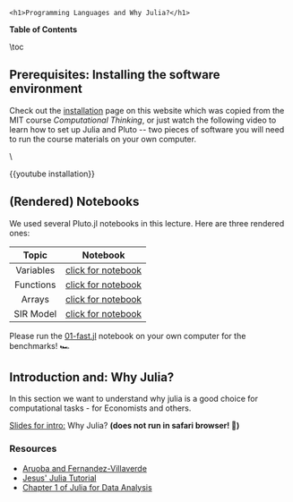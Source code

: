 
~~~
<h1>Programming Languages and Why Julia?</h1>
~~~


**Table of Contents**

\toc

## Prerequisites: Installing the software environment

Check out the [installation](/installation/) page on this website which was copied from the MIT course *Computational Thinking*, or just watch the following video to learn how to set up Julia and Pluto -- two pieces of software you will need to run the course materials on your own computer.

\\

{{youtube installation}}

## (Rendered) Notebooks

We used several Pluto.jl notebooks in this lecture. Here are three rendered ones:

Topic | Notebook
:-----: | :--------:
Variables | [click for notebook](https://floswald.github.io/julia-bootcamp/01-variables.html)
Functions | [click for notebook](https://floswald.github.io/julia-bootcamp/02-functions.html)
Arrays | [click for notebook](https://floswald.github.io/julia-bootcamp/03-arrays.html)
SIR Model | [click for notebook](https://floswald.github.io/julia-bootcamp/09-introsir.html)

Please run the [01-fast.jl](https://github.com/floswald/NumericalMethods/tree/master/lecture_notebooks/week1/01-fast.jl) notebook on your own computer for the benchmarks! 🏎️

## Introduction and: Why Julia?

In this section we want to understand why julia is a good choice for computational tasks - for Economists and others.

[Slides for intro:](https://raw.githack.com/floswald/NumericalMethods/master/slides/why-julia/dist/why-julia.html) Why Julia? **(does not run in safari browser! 🙁)**

### Resources

* [Aruoba and Fernandez-Villaverde](https://www.sas.upenn.edu/~jesusfv/comparison_languages.pdf)
* [Jesus' Julia Tutorial](https://www.sas.upenn.edu/~jesusfv/Chapter_HPC_8_Julia.pdf)
* [Chapter 1 of Julia for Data Analysis](https://www.manning.com/books/julia-for-data-analysis)


